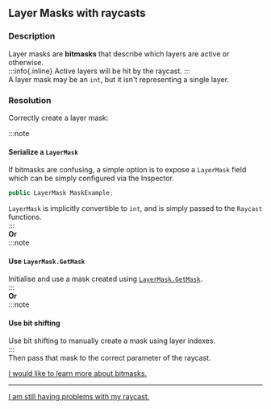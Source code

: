 ## Layer Masks with raycasts
### Description
Layer masks are **bitmasks** that describe which layers are active or otherwise.  
:::info{.inline}
Active layers will be hit by the raycast.
:::  
A layer mask may be an `int`, but it isn't representing a single layer.  
### Resolution
Correctly create a layer mask:

:::note  
#### Serialize a `LayerMask`
If bitmasks are confusing, a simple option is to expose a `LayerMask` field which can be simply configured via the Inspector.  
```csharp
public LayerMask MaskExample;
```
`LayerMask` is implicitly convertible to `int`, and is simply passed to the `Raycast` functions.  
:::  
**Or**  
:::note  
#### Use `LayerMask.GetMask`
Initialise and use a mask created using [`LayerMask.GetMask`](https://docs.unity3d.com/ScriptReference/LayerMask.GetMask.html).  
:::  
**Or**  
:::note  
#### Use bit shifting
Use bit shifting to manually create a mask using layer indexes.  
:::  
Then pass that mask to the correct parameter of the raycast.  

[I would like to learn more about bitmasks.](../Physics/Bitmasks.md)

---
[I am still having problems with my raycast.](Incorrect%20Parameters.md)